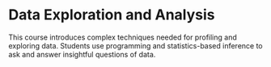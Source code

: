 # Data Exploration and Analysis
This course introduces complex techniques needed for profiling and exploring data. Students use programming and statistics-based inference to ask and answer insightful questions of data.
